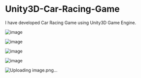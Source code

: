 # Unity3D-Car-Racing-Game
I have developed  Car Racing Game using Unity3D Game Engine.

![image](https://github.com/Afnankhn/Unity3D-Car-Racing-Game/assets/55242810/071a6779-5282-445b-8e7e-6a67bcd679d6)

![image](https://github.com/Afnankhn/Unity3D-Car-Racing-Game/assets/55242810/80c2c0e3-5b97-4215-8321-dd39e5cf2138)

![image](https://github.com/Afnankhn/Unity3D-Car-Racing-Game/assets/55242810/44538e5d-59b4-42b6-974c-a028ae05126f)

![image](https://github.com/Afnankhn/Unity3D-Car-Racing-Game/assets/55242810/af44f58a-14e6-45fd-a8a4-c98a1e258ca4)

![Uploading image.png…]()
